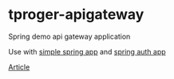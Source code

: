 # tproger-apigateway
Spring demo api gateway application

Use with [simple spring app](https://github.com/Babrakov/tprog-example) and [spring auth app](https://github.com/Babrakov/tprog-auth) 

[Article](https://tproger.ru/articles/pishem-java-veb-prilozhenie-na-sovremennom-steke-s-nulja-do-mikroservisnoj-arhitektury-chast-3/)
